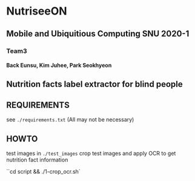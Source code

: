 
# NutriseeON
## Mobile and Ubiquitious Computing SNU 2020-1
### Team3
#### Back Eunsu, Kim Juhee, Park Seokhyeon
Nutrition facts label extractor for blind people
---

## REQUIREMENTS
see `./requirements.txt` (All may not be necessary)

## HOWTO

test images in `./test_images`
crop test images and apply OCR to get nutrition fact information

``cd script && ./1-crop_ocr.sh`


